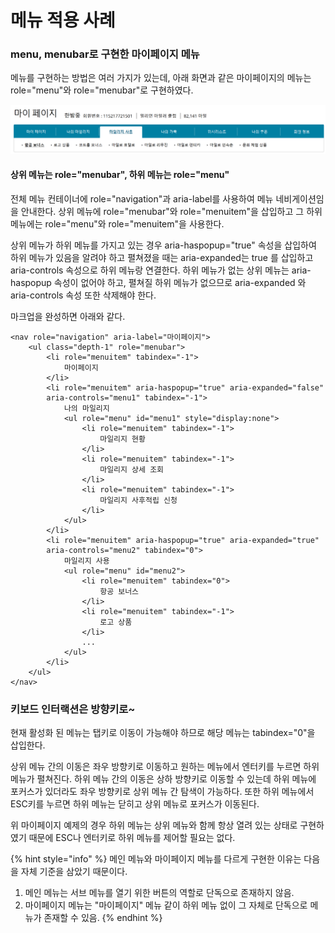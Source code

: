 # 메뉴 적용 사례

### menu, menubar로 구현한 마이페이지 메뉴

메뉴를 구현하는 방법은 여러 가지가 있는데, 아래 화면과 같은 마이페이지의 메뉴는 role="menu"와 role="menubar"로 구현하였다.

![](../../.gitbook/assets/image%20%285%29.png)

#### 상위 메뉴는 role="menubar", 하위 메뉴는 role="menu"

전체 메뉴 컨테이너에 role="navigation"과 aria-label를 사용하여 메뉴 네비게이션임을 안내한다. 상위 메뉴에 role="menubar"와 role="menuitem"을 삽입하고 그 하위 메뉴에는 role="menu"와 role="menuitem"을 사용한다.  

상위 메뉴가 하위 메뉴를 가지고 있는 경우 aria-haspopup="true" 속성을 삽입하여 하위 메뉴가 있음을 알려야 하고 펼쳐졌을 때는 aria-expanded는 true 를 삽입하고 aria-controls 속성으로 하위 메뉴랑 연결한다. 하위 메뉴가 없는 상위 메뉴는 aria-haspopup 속성이 없어야 하고, 펼쳐질 하위 메뉴가 없으므로 aria-expanded 와 aria-controls 속성 또한 삭제해야 한다.

마크업을 완성하면 아래와 같다.

```markup
<nav role="navigation" aria-label="마이페이지">
    <ul class="depth-1" role="menubar">
        <li role="menuitem" tabindex="-1">
            마이페이지
        </li>
        <li role="menuitem" aria-haspopup="true" aria-expanded="false" 
        aria-controls="menu1" tabindex="-1">
            나의 마일리지
            <ul role="menu" id="menu1" style="display:none">
                <li role="menuitem" tabindex="-1">
                    마일리지 현황
                </li>
                <li role="menuitem" tabindex="-1">
                    마일리지 상세 조회
                </li>
                <li role="menuitem" tabindex="-1">
                    마일리지 사후적립 신청
                </li>
            </ul>
        </li>
        <li role="menuitem" aria-haspopup="true" aria-expanded="true" 
        aria-controls="menu2" tabindex="0">
            마일리지 사용
            <ul role="menu" id="menu2">
                <li role="menuitem" tabindex="0">
                    항공 보너스
                </li>
                <li role="menuitem" tabindex="-1">
                    로고 상품
                </li>
                ...
            </ul>
        </li>
    </ul>
</nav>
```

### 키보드 인터랙션은 방향키로~

현재 활성화 된 메뉴는 탭키로 이동이 가능해야 하므로 해당 메뉴는 tabindex="0"을 삽입한다. 

상위 메뉴 간의 이동은 좌우 방향키로 이동하고 원하는 메뉴에서 엔터키를 누르면 하위 메뉴가 펼쳐진다. 하위 메뉴 간의 이동은 상하 방향키로 이동할 수 있는데 하위 메뉴에 포커스가 있더라도 좌우 방향키로 상위 메뉴 간 탐색이 가능하다. 또한 하위 메뉴에서 ESC키를 누르면 하위 메뉴는 닫히고 상위 메뉴로 포커스가 이동된다. 

위 마이페이지 예제의 경우 하위 메뉴는 상위 메뉴와 함께 항상 열려 있는 상태로 구현하였기 때문에 ESC나 엔터키로 하위 메뉴를 제어할 필요는 없다. 

{% hint style="info" %}
메인 메뉴와 마이페이지 메뉴를 다르게 구현한 이유는 다음을 자체 기준을 삼았기 때문이다.  
1. 메인 메뉴는 서브 메뉴를 열기 위한 버튼의 역할로 단독으로 존재하지 않음.  
2. 마이페이지 메뉴는 "마이페이지" 메뉴 같이 하위 메뉴 없이 그 자체로 단독으로 메뉴가 존재할 수 있음.
{% endhint %}



